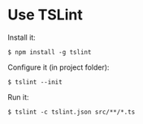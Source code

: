 # Use TSLint
Install it:
```console
$ npm install -g tslint
```

Configure it (in project folder):
```console
$ tslint --init
```

Run it:
```console
$ tslint -c tslint.json src/**/*.ts
```
